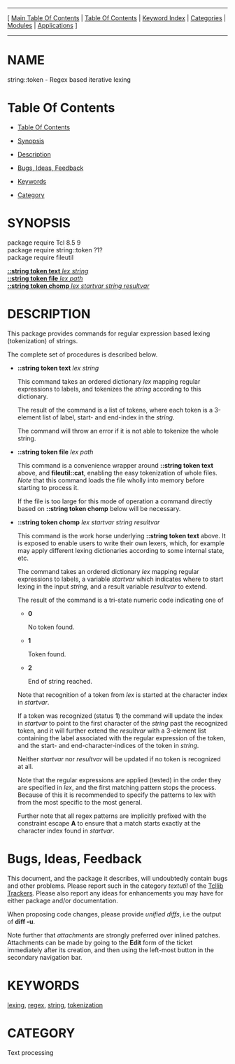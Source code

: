
[//000000001]: # (string::token \- Text and string utilities)
[//000000002]: # (Generated from file 'token\.man' by tcllib/doctools with format 'markdown')
[//000000003]: # (string::token\(n\) 1 tcllib "Text and string utilities")

<hr> [ <a href="../../../../toc.md">Main Table Of Contents</a> &#124; <a
href="../../../toc.md">Table Of Contents</a> &#124; <a
href="../../../../index.md">Keyword Index</a> &#124; <a
href="../../../../toc0.md">Categories</a> &#124; <a
href="../../../../toc1.md">Modules</a> &#124; <a
href="../../../../toc2.md">Applications</a> ] <hr>

# NAME

string::token \- Regex based iterative lexing

# <a name='toc'></a>Table Of Contents

  - [Table Of Contents](#toc)

  - [Synopsis](#synopsis)

  - [Description](#section1)

  - [Bugs, Ideas, Feedback](#section2)

  - [Keywords](#keywords)

  - [Category](#category)

# <a name='synopsis'></a>SYNOPSIS

package require Tcl 8\.5 9  
package require string::token ?1?  
package require fileutil  

[__::string token text__ *lex* *string*](#1)  
[__::string token file__ *lex* *path*](#2)  
[__::string token chomp__ *lex* *startvar* *string* *resultvar*](#3)  

# <a name='description'></a>DESCRIPTION

This package provides commands for regular expression based lexing
\(tokenization\) of strings\.

The complete set of procedures is described below\.

  - <a name='1'></a>__::string token text__ *lex* *string*

    This command takes an ordered dictionary *lex* mapping regular expressions
    to labels, and tokenizes the *string* according to this dictionary\.

    The result of the command is a list of tokens, where each token is a
    3\-element list of label, start\- and end\-index in the *string*\.

    The command will throw an error if it is not able to tokenize the whole
    string\.

  - <a name='2'></a>__::string token file__ *lex* *path*

    This command is a convenience wrapper around __::string token text__
    above, and __fileutil::cat__, enabling the easy tokenization of whole
    files\. *Note* that this command loads the file wholly into memory before
    starting to process it\.

    If the file is too large for this mode of operation a command directly based
    on __::string token chomp__ below will be necessary\.

  - <a name='3'></a>__::string token chomp__ *lex* *startvar* *string* *resultvar*

    This command is the work horse underlying __::string token text__ above\.
    It is exposed to enable users to write their own lexers, which, for example
    may apply different lexing dictionaries according to some internal state,
    etc\.

    The command takes an ordered dictionary *lex* mapping regular expressions
    to labels, a variable *startvar* which indicates where to start lexing in
    the input *string*, and a result variable *resultvar* to extend\.

    The result of the command is a tri\-state numeric code indicating one of

      * __0__

        No token found\.

      * __1__

        Token found\.

      * __2__

        End of string reached\.

    Note that recognition of a token from *lex* is started at the character
    index in *startvar*\.

    If a token was recognized \(status __1__\) the command will update the
    index in *startvar* to point to the first character of the *string* past
    the recognized token, and it will further extend the *resultvar* with a
    3\-element list containing the label associated with the regular expression
    of the token, and the start\- and end\-character\-indices of the token in
    *string*\.

    Neither *startvar* nor *resultvar* will be updated if no token is
    recognized at all\.

    Note that the regular expressions are applied \(tested\) in the order they are
    specified in *lex*, and the first matching pattern stops the process\.
    Because of this it is recommended to specify the patterns to lex with from
    the most specific to the most general\.

    Further note that all regex patterns are implicitly prefixed with the
    constraint escape __A__ to ensure that a match starts exactly at the
    character index found in *startvar*\.

# <a name='section2'></a>Bugs, Ideas, Feedback

This document, and the package it describes, will undoubtedly contain bugs and
other problems\. Please report such in the category *textutil* of the [Tcllib
Trackers](http://core\.tcl\.tk/tcllib/reportlist)\. Please also report any ideas
for enhancements you may have for either package and/or documentation\.

When proposing code changes, please provide *unified diffs*, i\.e the output of
__diff \-u__\.

Note further that *attachments* are strongly preferred over inlined patches\.
Attachments can be made by going to the __Edit__ form of the ticket
immediately after its creation, and then using the left\-most button in the
secondary navigation bar\.

# <a name='keywords'></a>KEYWORDS

[lexing](\.\./\.\./\.\./\.\./index\.md\#lexing),
[regex](\.\./\.\./\.\./\.\./index\.md\#regex),
[string](\.\./\.\./\.\./\.\./index\.md\#string),
[tokenization](\.\./\.\./\.\./\.\./index\.md\#tokenization)

# <a name='category'></a>CATEGORY

Text processing

